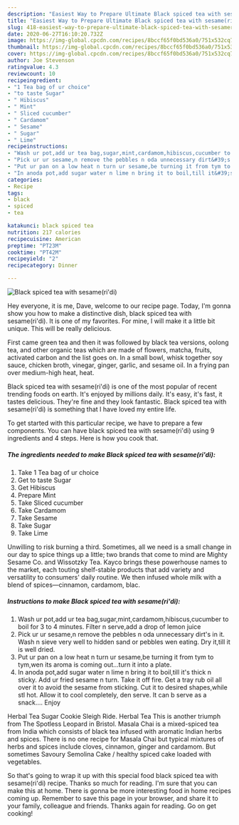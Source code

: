 ```yaml
---
description: "Easiest Way to Prepare Ultimate Black spiced tea with sesame(ri&amp;#39;di)"
title: "Easiest Way to Prepare Ultimate Black spiced tea with sesame(ri&amp;#39;di)"
slug: 418-easiest-way-to-prepare-ultimate-black-spiced-tea-with-sesameri-and-39-di
date: 2020-06-27T16:10:20.732Z
image: https://img-global.cpcdn.com/recipes/8bccf65f0bd536a0/751x532cq70/black-spiced-tea-with-sesameridi-recipe-main-photo.jpg
thumbnail: https://img-global.cpcdn.com/recipes/8bccf65f0bd536a0/751x532cq70/black-spiced-tea-with-sesameridi-recipe-main-photo.jpg
cover: https://img-global.cpcdn.com/recipes/8bccf65f0bd536a0/751x532cq70/black-spiced-tea-with-sesameridi-recipe-main-photo.jpg
author: Joe Stevenson
ratingvalue: 4.3
reviewcount: 10
recipeingredient:
- "1 Tea bag of ur choice"
- "to taste Sugar"
- " Hibiscus"
- " Mint"
- " Sliced cucumber"
- " Cardamom"
- " Sesame"
- " Sugar"
- " Lime"
recipeinstructions:
- "Wash ur pot,add ur tea bag,sugar,mint,cardamom,hibiscus,cucumber to boil for 3 to 4 minutes. Filter n serve,add a drop of lemon juice"
- "Pick ur ur sesame,n remove the pebbles n oda unnecessary dirt&#39;s in it. Wash n sieve very well to hidden sand or pebbles wen eating. Dry it,till it is well dried."
- "Put ur pan on a low heat n turn ur sesame,be turning it from tym to tym,wen its aroma is coming out...turn it into a plate."
- "In anoda pot,add sugar water n lime n bring it to boil,till it&#39;s thick n sticky. Add ur fried sesame n turn. Take it off fire. Get a tray rub oil all over it to avoid the sesame from sticking. Cut it to desired shapes,while stl hot. Allow it to cool completely, den serve. It can b serve as a snack.... Enjoy"
categories:
- Recipe
tags:
- black
- spiced
- tea

katakunci: black spiced tea 
nutrition: 217 calories
recipecuisine: American
preptime: "PT23M"
cooktime: "PT42M"
recipeyield: "2"
recipecategory: Dinner

---
```



![Black spiced tea with sesame(ri&#39;di)](https://img-global.cpcdn.com/recipes/8bccf65f0bd536a0/751x532cq70/black-spiced-tea-with-sesameridi-recipe-main-photo.jpg)

Hey everyone, it is me, Dave, welcome to our recipe page. Today, I'm gonna show you how to make a distinctive dish, black spiced tea with sesame(ri&#39;di). It is one of my favorites. For mine, I will make it a little bit unique. This will be really delicious.

First came green tea and then it was followed by black tea versions, oolong tea, and other organic teas which are made of flowers, matcha, fruits, activated carbon and the list goes on. In a small bowl, whisk together soy sauce, chicken broth, vinegar, ginger, garlic, and sesame oil. In a frying pan over medium-high heat, heat.

Black spiced tea with sesame(ri&#39;di) is one of the most popular of recent trending foods on earth. It's enjoyed by millions daily. It's easy, it's fast, it tastes delicious. They're fine and they look fantastic. Black spiced tea with sesame(ri&#39;di) is something that I have loved my entire life.


To get started with this particular recipe, we have to prepare a few components. You can have black spiced tea with sesame(ri&#39;di) using 9 ingredients and 4 steps. Here is how you cook that.

<!--inarticleads1-->

##### The ingredients needed to make Black spiced tea with sesame(ri&#39;di):

1. Take 1 Tea bag of ur choice
1. Get to taste Sugar
1. Get  Hibiscus
1. Prepare  Mint
1. Take  Sliced cucumber
1. Take  Cardamom
1. Take  Sesame
1. Take  Sugar
1. Take  Lime


Unwilling to risk burning a third. Sometimes, all we need is a small change in our day to spice things up a little; two brands that come to mind are Mighty Sesame Co. and Wissotzky Tea. Kayco brings these powerhouse names to the market, each touting shelf-stable products that add variety and versatility to consumers&#39; daily routine. We then infused whole milk with a blend of spices—cinnamon, cardamom, blac. 

<!--inarticleads2-->

##### Instructions to make Black spiced tea with sesame(ri&#39;di):

1. Wash ur pot,add ur tea bag,sugar,mint,cardamom,hibiscus,cucumber to boil for 3 to 4 minutes. Filter n serve,add a drop of lemon juice
1. Pick ur ur sesame,n remove the pebbles n oda unnecessary dirt&#39;s in it. Wash n sieve very well to hidden sand or pebbles wen eating. Dry it,till it is well dried.
1. Put ur pan on a low heat n turn ur sesame,be turning it from tym to tym,wen its aroma is coming out...turn it into a plate.
1. In anoda pot,add sugar water n lime n bring it to boil,till it&#39;s thick n sticky. Add ur fried sesame n turn. Take it off fire. Get a tray rub oil all over it to avoid the sesame from sticking. Cut it to desired shapes,while stl hot. Allow it to cool completely, den serve. It can b serve as a snack.... Enjoy


Herbal Tea Sugar Cookie Sleigh Ride. Herbal Tea This is another triumph from The Spotless Leopard in Bristol. Masala Chai is a mixed-spiced tea from India which consists of black tea infused with aromatic Indian herbs and spices. There is no one recipe for Masala Chai but typical mixtures of herbs and spices include cloves, cinnamon, ginger and cardamom. But sometimes Savoury Semolina Cake / healthy spiced cake loaded with vegetables. 

So that's going to wrap it up with this special food black spiced tea with sesame(ri&#39;di) recipe. Thanks so much for reading. I'm sure that you can make this at home. There is gonna be more interesting food in home recipes coming up. Remember to save this page in your browser, and share it to your family, colleague and friends. Thanks again for reading. Go on get cooking!

